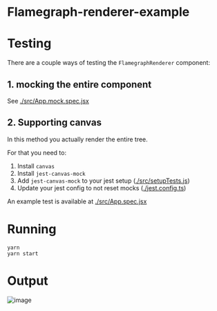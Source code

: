# Flamegraph-renderer-example


# Testing
There are a couple ways of testing the `FlamegraphRenderer` component:

## 1. mocking the entire component
See [./src/App.mock.spec.jsx](./src/App.mock.spec.jsx)

## 2. Supporting canvas
In this method you actually render the entire tree. 

For that you need to:

1. Install `canvas`
2. Install `jest-canvas-mock`
3. Add `jest-canvas-mock` to your jest setup ([./src/setupTests.js](./src/setupTests.js))
4. Update your jest config to not reset mocks ([./jest.config.ts](./jest.config.ts))

An example test is available at [./src/App.spec.jsx](./src/App.spec.jsx)

# Running
```
yarn
yarn start
```

# Output
![image](https://user-images.githubusercontent.com/23323466/164309751-6c46e9b0-c2b2-47d6-b3a6-50dd5954cfa9.png)
